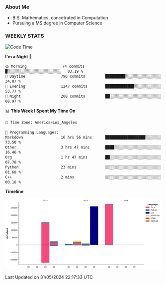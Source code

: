 ### About Me

- B.S. Mathematics, concetrated in Computation
- Pursuing a MS degree in Computer Science


### WEEKLY STATS
<!--START_SECTION:waka-->
![Code Time](http://img.shields.io/badge/Code%20Time-113%20hrs%2026%20mins-blue)

**I'm a Night 🦉** 

```text
🌞 Morning                74 commits          █░░░░░░░░░░░░░░░░░░░░░░░░   03.19 % 
🌆 Daytime                790 commits         █████████░░░░░░░░░░░░░░░░   34.07 % 
🌃 Evening                1247 commits        █████████████░░░░░░░░░░░░   53.77 % 
🌙 Night                  208 commits         ██░░░░░░░░░░░░░░░░░░░░░░░   08.97 % 
```


📊 **This Week I Spent My Time On** 

```text
🕑︎ Time Zone: America/Los_Angeles

💬 Programming Languages: 
Markdown                 16 hrs 56 mins      ██████████████████░░░░░░░   73.50 % 
Other                    3 hrs 47 mins       ████░░░░░░░░░░░░░░░░░░░░░   16.46 % 
Org                      1 hr 47 mins        ██░░░░░░░░░░░░░░░░░░░░░░░   07.78 % 
Python                   23 mins             ░░░░░░░░░░░░░░░░░░░░░░░░░   01.68 % 
C++                      2 mins              ░░░░░░░░░░░░░░░░░░░░░░░░░   00.18 % 
```

**Timeline**

![Lines of Code chart](https://raw.githubusercontent.com/nickocruzm/nickocruzm/main/assets/bar_graph.png)


 Last Updated on 31/05/2024 22:17:33 UTC
<!--END_SECTION:waka-->
